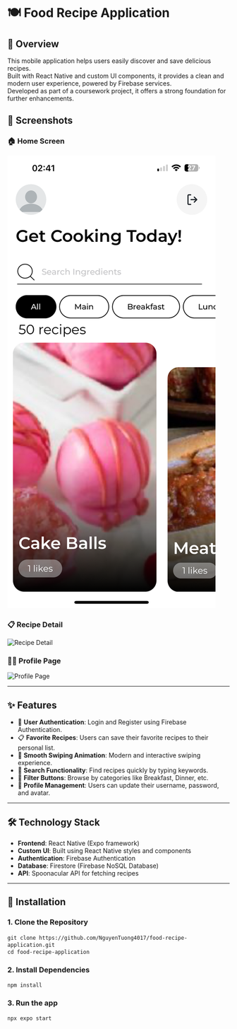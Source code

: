 # 🍽️ Food Recipe Application

## 📖 Overview
This mobile application helps users easily discover and save delicious recipes.  
Built with React Native and custom UI components, it provides a clean and modern user experience, powered by Firebase services.  
Developed as part of a coursework project, it offers a strong foundation for further enhancements.

## 📸 Screenshots

### 🏠 Home Screen
![Home Screen](./Project%20Images/home.png)

### 📋 Recipe Detail
![Recipe Detail](./Project%20Images/RecipeDetailScreen.png)

### 🙍‍♂️ Profile Page
![Profile Page](./Project%20Images/ProfileScreen.png)

---

## ✨ Features
- 🔐 **User Authentication**: Login and Register using Firebase Authentication.
- 📋 **Favorite Recipes**: Users can save their favorite recipes to their personal list.
- 🤏 **Smooth Swiping Animation**: Modern and interactive swiping experience.
- 🔎 **Search Functionality**: Find recipes quickly by typing keywords.
- 🍳 **Filter Buttons**: Browse by categories like Breakfast, Dinner, etc.
- 📝 **Profile Management**: Users can update their username, password, and avatar.

---

## 🛠️ Technology Stack
- **Frontend**: React Native (Expo framework)
- **Custom UI**: Built using React Native styles and components
- **Authentication**: Firebase Authentication
- **Database**: Firestore (Firebase NoSQL Database)
- **API**: Spoonacular API for fetching recipes

---

## 🚀 Installation
### 1. Clone the Repository
```
git clone https://github.com/NguyenTuong4017/food-recipe-application.git
cd food-recipe-application
```
### 2. Install Dependencies
```
npm install
```

### 3. Run the app
```
npx expo start
```
